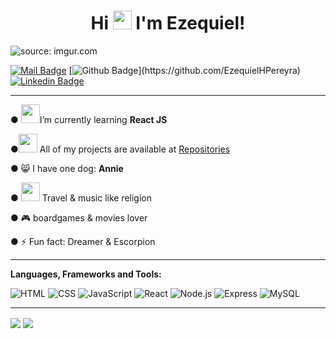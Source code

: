 <h1 align="center">Hi <img src="https://media.giphy.com/media/hvRJCLFzcasrR4ia7z/giphy.gif" width="30px"> I'm Ezequiel!</h1>

<img src="https://i.imgur.com/HXRPYL7.jpg" title="source: imgur.com" />

[![Mail Badge](https://img.shields.io/badge/-Ezepereyra-c0392b?style=flat&labelColor=c0392b&logo=gmail&logoColor=white)](mailto:ezetalar3@gmail.com)
[![Github Badge](https://img.shields.io/badge/-EzePereyra-rgb(36,%2041,%2046)?style=flat&labelColor=rgb(36,%2041,%2046)&logo=github&logoColor=white)](https://github.com/EzequielHPereyra)
[![Linkedin Badge](https://img.shields.io/badge/-Ezequiel-0e76a8?style=flat&labelColor=0e76a8&logo=linkedin&logoColor=white)](https://www.linkedin.com/in/ezehpereyra/)

<hr>

<p>● <img src="https://media1.giphy.com/media/VDdh2wgmzsXAc7FCd7/giphy.gif?cid=ecf05e47b7wjtfxqyvdp0ln1c4orrthqelw8y8epv87vyt0o&rid=giphy.gif&ct=s" width="30px">I’m currently learning <b>React JS</b>
<p>●<img src="https://media4.giphy.com/media/dYwbW1wJp84guprgoI/giphy.gif?cid=ecf05e47dlveapzko4suywkfyq2ingrewjoxkzpo1fxayt3y&rid=giphy.gif&ct=s" width="30px">  All of my projects are available at <a href="https://github.com/EzequielHPereyra?tab=repositories" target="_blank">Repositories</a></p>
<p >● 😸 I have one dog: <b> Annie </b></p>
<p >● <img src="https://media2.giphy.com/media/KXw1FeMAif9IDFMsqV/200w.webp?cid=ecf05e47ulnphxuyd0af57uhm0vrx54qzniurhdjwad1o6xa&rid=200w.webp&ct=s" width="30px"> Travel & music like religion</p>
<p >● 🎮  boardgames & movies lover</p>
<p >● ⚡ Fun fact: Dreamer & Escorpion </p>

<hr>

**Languages, Frameworks and Tools:**  &nbsp;

![HTML](https://img.shields.io/badge/-HTML-E34F26?style=for-the-badge&logo=html5&logoColor=fafafa)
![CSS](https://img.shields.io/badge/-CSS-1572B6?style=for-the-badge&logo=css3&logoColor=fafafa)
![JavaScript](https://img.shields.io/badge/-JavaScript-F7DF1E?style=for-the-badge&logo=javascript&logoColor=333)
![React](https://img.shields.io/badge/-React-61DAFB?style=for-the-badge&logo=react&logoColor=333)
![Node.js](https://img.shields.io/badge/-Node.js-339933?style=for-the-badge&logo=node.js&logoColor=FAFAFA)
![Express](https://img.shields.io/badge/-Express-FAFAFA?style=for-the-badge&logo=express&logoColor=333)
![MySQL](https://img.shields.io/badge/-MYSQL-00618b?style=for-the-badge&logo=mysql&logoColor=fafafa)

<hr>

<p>
    <img align="center" src="https://github-readme-stats.vercel.app/api?username=EzequielHPereyra&hide=contribs,prs&theme=tokyonight&show_icons=true"/>
    <img align="center" src="https://github-readme-stats.vercel.app/api/top-langs/?username=EzequielHPereyra&layout=compact&theme=tokyonight"/>
</p>
